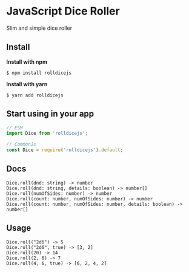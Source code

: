 # JavaScript Dice Roller

Slim and simple dice roller

## Install

**Install with npm**
```
$ npm install rolldicejs
```
**Install with yarn**
```
$ yarn add rolldicejs
```

## Start using in your app

```js
// ESM
import Dice from 'rolldicejs';

// CommonJs
const Dice = require('rolldicejs').default;
```

## Docs

```
Dice.roll(dnd: string) -> number
Dice.roll(dnd: string, details: boolean) -> number[]
Dice.roll(numOfSides: number) -> number
Dice.roll(count: number, numOfSides: number) -> number
Dice.roll(count: number, numOfSides: number, details: boolean) -> number[]
```

## Usage

```
Dice.roll("2d6") -> 5
Dice.roll("2d6", true) -> [3, 2]
Dice.roll(20) -> 14
Dice.roll(2, 6) -> 7
Dice.roll(4, 6, true) -> [6, 2, 4, 2]
```